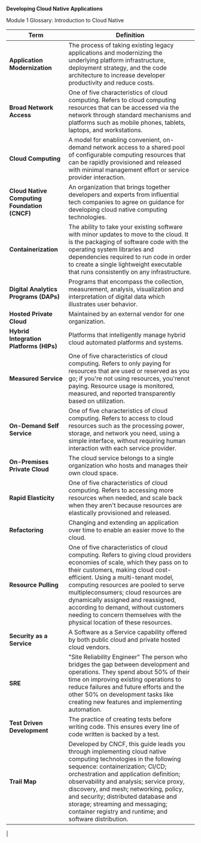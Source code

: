 **Developing Cloud Native Applications**

Module 1 Glossary: Introduction to Cloud Native

| **Term** | **Definition** |
| --- | --- |
| **Application Modernization** | The process of taking existing legacy applications and modernizing the underlying platform infrastructure, deployment strategy, and the code architecture to increase developer productivity and reduce costs. |
| **Broad Network Access** | One of five characteristics of cloud computing. Refers to cloud computing resources that can be accessed via the network through standard mechanisms and platforms such as mobile phones, tablets, laptops, and workstations. |
| **Cloud Computing** | A model for enabling convenient, on-demand network access to a shared pool of configurable computing resources that can be rapidly provisioned and released with minimal management effort or service provider interaction. |
| **Cloud Native Computing Foundation (CNCF)** | An organization that brings together developers and experts from influential tech companies to agree on guidance for developing cloud native computing technologies. |
| **Containerization** | The ability to take your existing software with minor updates to move to the cloud. It is the packaging of software code with the operating system libraries and dependencies required to run code in order to create a single lightweight executable that runs consistently on any infrastructure.  |
| **Digital Analytics Programs (DAPs)** | Programs that encompass the collection, measurement, analysis, visualization and interpretation of digital data which illustrates user behavior. |
| **Hosted Private Cloud** | Maintained by an external vendor for one organization. |
| **Hybrid Integration Platforms (HIPs)** | Platforms that intelligently manage hybrid cloud automated platforms and systems. |
| **Measured Service** | One of five characteristics of cloud computing. Refers to only paying for resources that are used or reserved as you go; if you&#39;re not using resources, you&#39;renot paying. Resource usage is monitored, measured, and reported transparently based on utilization. |
| **On-Demand Self Service** | One of five characteristics of cloud computing. Refers to access to cloud resources such as the processing power, storage, and network you need, using a simple interface, without requiring human interaction with each service provider. |
| **On-Premises Private Cloud** | The cloud service belongs to a single organization who hosts and manages their own cloud space. |
| **Rapid Elasticity** | One of five characteristics of cloud computing. Refers to accessing more resources when needed, and scale back when they aren&#39;t because resources are elastically provisioned and released. |
| **Refactoring** | Changing and extending an application over time to enable an easier move to the cloud. |
| **Resource Pulling** | One of five characteristics of cloud computing. Refers to giving cloud providers economies of scale, which they pass on to their customers, making cloud cost-efficient. Using a multi-tenant model, computing resources are pooled to serve multipleconsumers; cloud resources are dynamically assigned and reassigned, according to demand, without customers needing to concern themselves with the physical location of these resources. |
| **Security as a Service** | A Software as a Service capability offered by both public cloud and private hosted cloud vendors. |
| **SRE** | &quot;Site Reliability Engineer&quot; The person who bridges the gap between development and operations. They spend about 50% of their time on improving existing operations to reduce failures and future efforts and the other 50% on development tasks like creating new features and implementing automation. |
| **Test Driven Development** | The practice of creating tests before writing code. This ensures every line of code written is backed by a test. |
| **Trail Map** | Developed by CNCF, this guide leads you through implementing cloud native computing technologies in the following sequence: containerization; CI/CD; orchestration and application definition; observability and analysis; service proxy, discovery, and mesh; networking, policy, and security; distributed database and storage; streaming and messaging; container registry and runtime; and software distribution.
 |
